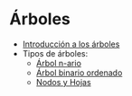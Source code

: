 # Árboles
- [Introducción a los árboles](./intro_arboles.md)
- Tipos de árboles:
    - [Árbol n-ario](./arbol_n-ario.md)
    - [Árbol binario ordenado](./arbol_binario_ordenado.md)
    - [Nodos y Hojas](./arbol_nodos_hojas.md)
